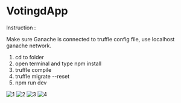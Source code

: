 # VotingdApp

Instruction :

Make sure Ganache is connected to truffle config file, use localhost ganache network.

1. cd to folder
2. open terminal and type npm install
3. truffle compile
4. truffle migrate --reset
5. npm run dev



![1](https://github.com/sol1h1n/VotingdApp/assets/78422080/7c0f1e80-d720-4aba-823e-e64d148afb92)
![2](https://github.com/sol1h1n/VotingdApp/assets/78422080/61034c1c-ce21-4e02-b4bb-6453fad6bddd)
![3](https://github.com/sol1h1n/VotingdApp/assets/78422080/d0ac14b9-8c42-49e4-84c0-acd63aa276fe)
![4](https://github.com/sol1h1n/VotingdApp/assets/78422080/4964f3ab-e0a8-41ae-ab78-9aff2f669e58)

